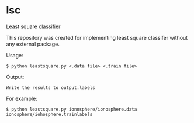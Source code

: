 # lsc
Least square classifier

This repository was created for implementing least square classifer without any external package.


Usage:

    $ python leastsquare.py <.data file> <.train file>

Output:

    Write the results to output.labels


For example:

    $ python leastsquare.py ionosphere/ionosphere.data ionosphere/iohosphere.trainlabels
